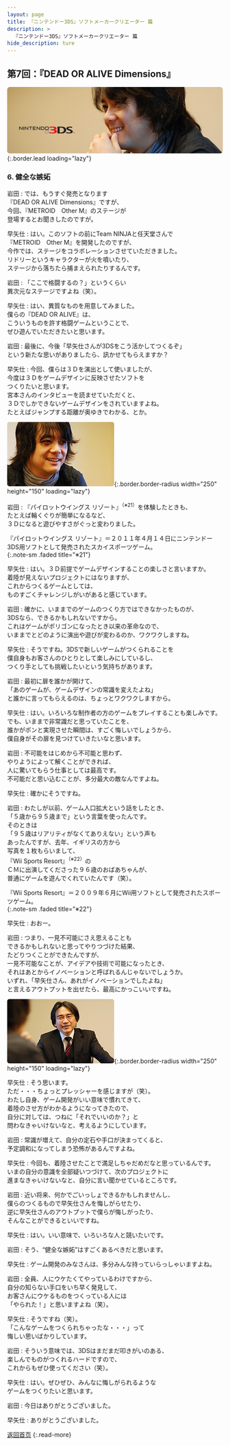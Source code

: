 ```yaml
---
layout: page
title: 『ニンテンドー3DS』ソフトメーカークリエーター 篇
description: >
  『ニンテンドー3DS』ソフトメーカークリエーター 篇
hide_description: ture
---
```


## 第7回：『DEAD OR ALIVE Dimensions』

![](/interviews/jp/3ds/creators/vol1/img/mainvisual6.jpg){:.border.lead loading="lazy"}

### 6. 健全な嫉妬

岩田
: では、もうすぐ発売となります<br>『DEAD OR ALIVE Dimensions』ですが、<br>今回、『METROID　Other M』のステージが<br>登場するとお聞きしたのですが。

早矢仕
: はい。このソフトの前にTeam NINJAと任天堂さんで<br>『METROID　Other M』を開発したのですが、<br>今作では、ステージをコラボレーションさせていただきました。<br>リドリーというキャラクターが火を噴いたり、<br>ステージから落ちたら捕まえられたりするんです。

岩田
: 「ここで格闘するの？」というくらい<br>異次元なステージですよね（笑）。

早矢仕
: はい、異質なものを用意してみました。<br>僕らの『DEAD OR ALIVE』は、<br>こういうものを許す格闘ゲームということで、<br>ぜひ遊んでいただきたいと思います。

岩田
: 最後に、今後「早矢仕さんが3DSをこう活かしてつくるぞ」<br>という新たな思いがありましたら、訊かせてもらえますか？

早矢仕
: 今回、僕らは３Ｄを演出として使いましたが、<br>今度は３Ｄをゲームデザインに反映させたソフトを<br>つくりたいと思います。<br>宮本さんのインタビューを読ませていただくと、<br>３Ｄでしかできないゲームデザインをされていますよね。<br>たとえばジャンプする距離が奥ゆきでわかる、とか。

![](/interviews/jp/3ds/creators/vol1/img/photo13.jpg){:.border.border-radius width="250" height="150" loading="lazy"}

岩田
: 『パイロットウイングス リゾート』<sup>（※21）</sup>を体験したときも、<br>たとえば輪くぐりが簡単になるなど、<br>３Ｄになると遊びやすさがぐっと変わりました。

『パイロットウイングス リゾート』＝２０１１年４月１４日にニンテンドー3DS用ソフトとして発売されたスカイスポーツゲーム。              
{:.note-sm .faded title="※21"}

早矢仕
: はい。３Ｄ前提でゲームデザインすることの楽しさと言いますか。<br>着陸が見えないプロジェクトにはなりますが、<br>これからつくるゲームとしては、<br>ものすごくチャレンジしがいがあると感じています。

岩田
: 確かに、いままでのゲームのつくり方ではできなかったものが、<br>3DSなら、できるかもしれないですから。<br>これはゲームがポリゴンになったとき以来の革命なので、<br>いままでとどのように演出や遊びが変わるのか、ワクワクしますね。

早矢仕
: そうですね。3DSで新しいゲームがつくられることを<br>僕自身もお客さんのひとりとして楽しみにしているし、<br>つくり手としても挑戦したいという気持ちがあります。

岩田
: 最初に扉を誰かが開けて、<br>「あのゲームが、ゲームデザインの常識を変えたよね」<br>と誰かに言ってもらえるのは、ちょっとワクワクしますから。

早矢仕
: はい。いろいろな制作者の方のゲームをプレイすることも楽しみです。<br>でも、いままで非常識だと思っていたことを、<br>誰かがポンと実現させた瞬間は、すごく悔しいでしょうから、<br>僕自身がその扉を見つけていきたいなと思います。

岩田
: 不可能をはじめから不可能と思わず、<br>やりようによって解くことができれば、<br>人に驚いてもらう仕事としては最高です。<br>不可能だと思い込むことが、多分最大の敵なんですよね。

早矢仕
: 確かにそうですね。

岩田
: わたしが以前、ゲーム人口拡大という話をしたとき、<br>「５歳から９５歳まで」という言葉を使ったんです。<br>そのときは<br>「９５歳はリアリティがなくてありえない」という声も<br>あったんですが、去年、イギリスの方から<br>写真を１枚もらいまして、<br>『Wii Sports Resort』<sup>（※22）</sup>の<br>ＣＭに出演してくださった９６歳のおばあちゃんが、<br>普通にゲームを遊んでくれていたんです（笑）。

『Wii Sports Resort』＝２００９年６月にWii用ソフトとして発売されたスポーツゲーム。              
{:.note-sm .faded title="※22"}

早矢仕
: おおー。

岩田
: つまり、一見不可能にさえ思えることも<br>できるかもしれないと思ってやりつづけた結果、<br>たどりつくことができたんですが、<br>一見不可能なことが、アイデアや技術で可能になったとき、<br>それはあとからイノベーションと呼ばれるんじゃないでしょうか。<br>いずれ、「早矢仕さん、あれがイノベーションでしたよね」<br>と言えるアウトプットを出せたら、最高にかっこいいですね。

![](/interviews/jp/3ds/creators/vol1/img/photo14.jpg){:.border.border-radius width="250" height="150" loading="lazy"}

早矢仕
: そう思います。<br>ただ・・・ちょっとプレッシャーを感じますが（笑）。<br>わたし自身、ゲーム開発がいい意味で慣れてきて、<br>着陸のさせ方がわかるようになってきたので、<br>自分に対しては、つねに「それでいいのか？」と<br>問わなきゃいけないなと、考えるようにしています。

岩田
: 常識が増えて、自分の定石や手口が決まってくると、<br>予定調和になってしまう恐怖があるんですよね。

早矢仕
: 今回も、着陸させたことで満足しちゃだめだなと思っているんです。<br>いまの自分の意識を全部疑いつづけて、次のプロジェクトに<br>進まなきゃいけないなと、自分に言い聞かせているところです。

岩田
: 近い将来、何かでごいっしょできるかもしれませんし、<br>僕らのつくるもので早矢仕さんを悔しがらせたり、<br>逆に早矢仕さんのアウトプットで僕らが悔しがったり、<br>そんなことができるといいですね。

早矢仕
: はい。いい意味で、いろいろな人と競いたいです。

岩田
: そう、“健全な嫉妬”はすごくあるべきだと思います。

早矢仕
: ゲーム開発のみなさんは、多分みんな持っていらっしゃいますよね。

岩田
: 全員、人にウケたくてやっているわけですから、<br>自分の知らない手口をいち早く発見して、<br>お客さんにウケるものをつくっている人には<br>「やられた！」と思いますよね（笑）。

早矢仕
: そうですね（笑）。<br>「こんなゲームをつくられちゃったな・・・」って<br>悔しい思いばかりしています。

岩田
: そういう意味では、3DSはまだまだ叩きがいのある、<br>楽しんでものがつくれるハードですので、<br>これからもぜひ使ってください（笑）。

早矢仕
: はい。ぜひぜひ、みんなに悔しがられるような<br>ゲームをつくりたいと思います。

岩田
: 今日はありがとうございました。

早矢仕
: ありがとうございました。

[返回首页](../../../../../)
{:.read-more}


